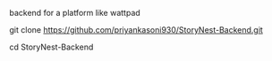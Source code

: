 backend for a platform like wattpad

git clone https://github.com/priyankasoni930/StoryNest-Backend.git

cd StoryNest-Backend
